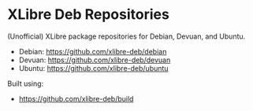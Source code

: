 # XLibre Deb Repositories

(Unofficial) XLibre package repositories for Debian, Devuan, and Ubuntu.

- Debian: https://github.com/xlibre-deb/debian
- Devuan: https://github.com/xlibre-deb/devuan
- Ubuntu: https://github.com/xlibre-deb/ubuntu

Built using:

- https://github.com/xlibre-deb/build
